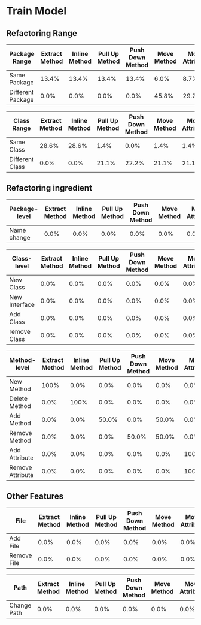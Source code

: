# Train Model

## Refactoring Range
|Package Range	|Extract Method|	Inline Method	|Pull Up Method|	Push Down Method	|Move Method|	Move Attribute|	Move Class|	Extract SuperClass	|Extract Interface|	Rename Package|
| ------------- | ------------- |-------------|-------------|-------------|-------------|-------------|-------------|-------------|-------------|-------------|
|Same Package	|13.4%|	13.4%	|13.4%|	13.4%|	6.0%|	8.7%	|4.7%|	13.4%|	13.4%|	0.0%|
|Different Package	|0.0%|	0.0%|	0.0%|	0.0%|	45.8%|	29.2%|	25%|	0.0%|	0.0%|	0.0%|

|Class Range	|Extract Method|	Inline Method	|Pull Up Method|	Push Down Method	|Move Method|	Move Attribute|	Move Class|	Extract SuperClass	|Extract Interface|	Rename Package|
| ------------- | ------------- |-------------|-------------|-------------|-------------|-------------|-------------|-------------|-------------|-------------|
Same Class|	28.6%	|28.6%	|1.4%	|0.0%	|1.4%	|1.4%|	10.0%	|0.0%|	0.0%	|28.6%|
Different Class|	0.0%|	0.0%	|21.1%|	22.2%	|21.1%	|21.1%|	14.4%	|0.0%	|0.0%	|0.0%|



## Refactoring ingredient
|Package-level |Extract Method|	Inline Method	|Pull Up Method|	Push Down Method	|Move Method|	Move Attribute|	Move Class|	Extract SuperClass	|Extract Interface|	Rename Package|
| ------------- | ------------- |-------------|-------------|-------------|-------------|-------------|-------------|-------------|-------------|-------------|
Name change	|0.0%	|0.0%|0.0%	|0.0%	|0.0%	|0.0%	|25.9%	|0.0%	|0.0%|	74.1%|


|Class-level |Extract Method|	Inline Method	|Pull Up Method|	Push Down Method	|Move Method|	Move Attribute|	Move Class|	Extract SuperClass	|Extract Interface|	Rename Package|
| ------------- | ------------- |-------------|-------------|-------------|-------------|-------------|-------------|-------------|-------------|-------------|
New Class	|0.0%	|0.0%	|0.0%|	0.0%|	0.0%|	0.0%	|0.0%	|100%	|0.0%|	0.0%|
New Interface	|0.0%|	0.0%|	0.0%|	0.0%|	0.0%|	0.0%|	0.0%|0.0%	|100%|	0.0%|
Add Class	|0.0%|	0.0%|	0.0%|	0.0%|	0.0%|	0.0%|	100%|	0.0%	|0.0%|	0.0%|
remove Class|	0.0%	|0.0%|	0.0%|	0.0%|	0.0%|	0.0%|	100%|	0.0%|	0.0%|	0.0%|



|Method-level |Extract Method|	Inline Method	|Pull Up Method|	Push Down Method	|Move Method|	Move Attribute|	Move Class|	Extract SuperClass	|Extract Interface|	Rename Package|
| ------------- | ------------- |-------------|-------------|-------------|-------------|-------------|-------------|-------------|-------------|-------------|
New Method|	100%	|0.0%	|0.0%|	0.0%|	0.0%|	0.0%	|0.0%	|0.0%|	0.0%|	0.0%|
Delete Method|	0.0%	|100%|	0.0%|	0.0%|	0.0%|	0.0%	|0.0%|	0.0%|	0.0%|	0.0%|
Add Method	|0.0%|	0.0%|50.0%|	0.0%	|50.0%	|0.0%	|0.0%	|0.0%|	0.0%	|0.0%|
Remove Method|	0.0%	|0.0%	|0.0%	|50.0%|	50.0%	|0.0%	|0.0%	|0.0%|	0.0%|	0.0%|
Add Attribute	|0.0%	|0.0%|	0.0%|	0.0%	|0.0%|	100%|	0.0%|	0.0%	|0.0%|	0.0%|
Remove Attribute	|0.0%|	0.0%|	0.0%|	0.0%|	0.0%|	100%|	0.0%|	0.0%|	0.0%|	0.0%|

## Other Features

|File|Extract Method|	Inline Method	|Pull Up Method|	Push Down Method	|Move Method|	Move Attribute|	Move Class|	Extract SuperClass	|Extract Interface|	Rename Package|
| ------------- | ------------- |-------------|-------------|-------------|-------------|-------------|-------------|-------------|-------------|-------------|
Add  File|	0.0%|	0.0%|	0.0%|	0.0%|	0.0%|	0.0%|	7.0%|	46.5%|	46.5%	|0.0%|
Remove File|	0.0%|	0.0%|	0.0%|	0.0%|	0.0%	|0.0%|	100%|	0.0%|	0.0%|	0.0%|


|Path|Extract Method|	Inline Method	|Pull Up Method|	Push Down Method	|Move Method|	Move Attribute|	Move Class|	Extract SuperClass	|Extract Interface|	Rename Package|
| ------------- | ------------- |-------------|-------------|-------------|-------------|-------------|-------------|-------------|-------------|-------------|
Change Path|	0.0%|	0.0%|0.0%	|0.0%|	0.0%|	0.0%|	25.9%|	0.0%|	0.0%|	74.1%|
